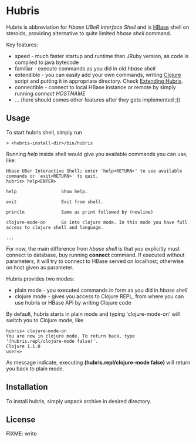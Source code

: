 # Hubris

Hubris is abbreviation for _Hbase UBeR Interface Shell_ and is [HBase](http://hbase.org) shell
on steroids, providing alternative to quite limited _hbase shell_ command.

Key features:

* speed - much faster startup and runtime than JRuby version, as code is compiled to java bytecode
* familiar - execute commands as you did in old _hbase shell_
* extendible - you can easily add your own commands, writing [Clojure](http://clojure.org) script and putting it in appropriate directory. Check
[Extending Hubris](http://github.com/sanel/hubris/blob/master/EXTENDING.md).
* connectible - connect to local HBase instance or remote by simply running _connect HOSTNAME_
* ... (here should comes other features after they gets implemented ;))

## Usage

To start hubris shell, simply run

    > <hubris-install-dir>/bin/hubris

Running _help_ inside shell would give you available commands you can use, like:

    Hbase UBer Interactive Shell; enter 'help<RETURN>' to see available commands or 'exit<RETURN>' to quit.
    hubris> help<ENTER>

    help                 Show help.

    exit                 Exit from shell.

    println              Same as print followed by (newline)

    clojure-mode-on      Go into clojure mode. In this mode you have full access to clojure shell and language.

    ...

For now, the main difference from _hbase shell_ is that you explicitly must connect to database, buy running **connect**
command. If executed without parameters, it will try to connect to HBase served on localhost; otherwise on host given
as parameter.

Hubris provides two modes:

* plain mode - you executed commands in form as you did in _hbase shell_
* clojure mode - gives you access to Clojure REPL, from where you can use hubris or HBase API by writing Clojure code

By default, hubris starts in plain mode and typing 'clojure-mode-on' will switch you to Clojure mode, like

    hubris> clojure-mode-on
    You are now in clojure mode. To return back, type '(hubris.repl/clojure-mode false)'.
    Clojure 1.1.0
    user=> 

As message indicate, executing **(hubris.repl/clojure-mode false)** will return you back to plain mode.

## Installation

To install hubris, simply unpack archive in desired directory.

## License

FIXME: write
